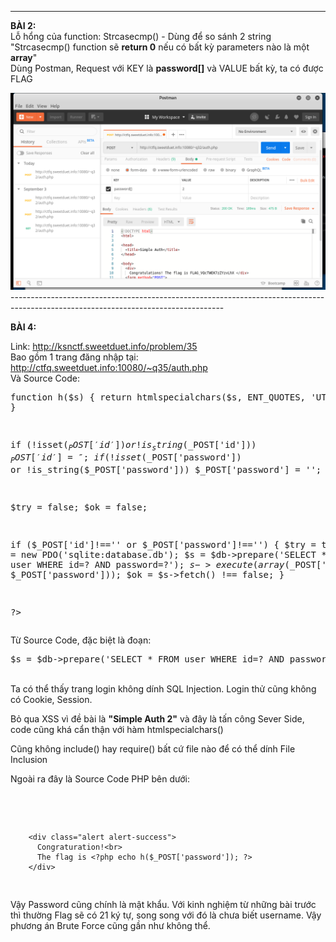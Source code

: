 

----------------------------------------------------------------------------------------------------------------------------------
<p> <strong> BÀI 2: </strong><br>
Lỗ hổng của function: Strcasecmp() - Dùng để so sánh 2 string <br>
"Strcasecmp() function sẽ <b>return 0</b> nếu có bất kỳ parameters nào là một <b>array</b>" <br>
Dùng Postman, Request với KEY là <b>password[]</b> và VALUE bất kỳ, ta có được FLAG </p>
<img src="https://github.com/nghiaclv-0956/sec-exercises/blob/master/0x02/images/02-1.png"> <br>
-----------------------------------------------------------------------------------------------------------------------------------
<br>

<strong> BÀI 4: </strong><br>

Link: http://ksnctf.sweetduet.info/problem/35 <br>
Bao gồm 1 trang đăng nhập tại: http://ctfq.sweetduet.info:10080/~q35/auth.php <br>
Và Source Code:
<article>
<pre>
<?php

function h($s)
{
    return htmlspecialchars($s, ENT_QUOTES, 'UTF-8');
}

if (!isset($_POST['id']) or !is_string($_POST['id']))
    $_POST['id'] = '';
if (!isset($_POST['password']) or !is_string($_POST['password']))
    $_POST['password'] = '';

$try = false;
$ok = false;

if ($_POST['id']!=='' or $_POST['password']!=='')
{
    $try = true;
    $db = new PDO('sqlite:database.db');
    $s = $db->prepare('SELECT * FROM user WHERE id=? AND password=?');
    $s->execute(array($_POST['id'], $_POST['password']));
    $ok = $s->fetch() !== false;
}

?>
</pre>
</article>


Từ Source Code, đặc biệt là đoạn:
<pre>
$s = $db->prepare('SELECT * FROM user WHERE id=? AND password=?');
</pre>
<br>
Ta có thể thấy trang login không dính SQL Injection. Login thử cũng không có Cookie, Session. <br>

Bỏ qua XSS vì đề bài là <b>"Simple Auth 2"</b> và đây là tấn công Sever Side, code cũng khá cẩn thận với hàm htmlspecialchars() <br>

Cũng không include() hay require() bất cứ file nào để có thể dính File Inclusion <br>

Ngoài ra đây là Source Code PHP bên  dưới:
<article>
<pre>

<?php if($try and $ok) { ?>
        <div class="alert alert-success">
          Congraturation!<br>
          The flag is <?php echo h($_POST['password']); ?>
        </div>
</pre>
</article>

Vậy Password cũng chính là mật khẩu. Với kinh nghiệm từ những bài trước thì thường Flag sẽ có 21 ký tự, song song với đó là chưa biết username. Vậy phương án Brute Force cũng gần như không thể.



